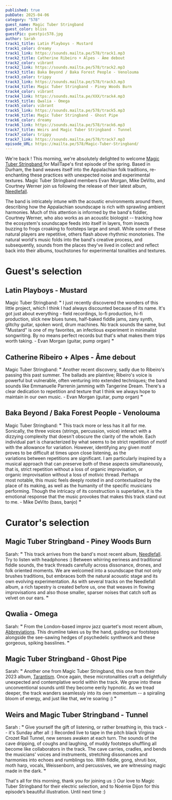 ```yaml
---
published: true
pubDate: 2025-04-06
category: "578"
guest_name: Magic Tuber Stringband
guest_color: bliss
guestPic: guestpic578.jpg
author: Sarah
track1_title: Latin Playboys - Mustard
track1_color: dreamy
track1_link: https://sounds.mailta.pe/578/track1.mp3
track2_title: Catherine Ribeiro + Alpes - Âme debout
track2_color: vibrant
track2_link: https://sounds.mailta.pe/578/track2.mp3
track3_title: Baka Beyond / Baka Forest People - Venolouma
track3_color: trippy
track3_link: https://sounds.mailta.pe/578/track3.mp3
track4_title: Magic Tuber Stringband - Piney Woods Burn
track4_color: vibrant
track4_link: https://sounds.mailta.pe/XXX/track4.mp3
track5_title: Qwalia - Omega
track5_color: vibrant
track5_link: https://sounds.mailta.pe/578/track5.mp3
track6_title: Magic Tuber Stringband - Ghost Pipe
track6_color: dreamy
track6_link: https://sounds.mailta.pe/578/track6.mp3
track7_title: Weirs and Magic Tuber Stringband - Tunnel
track7_color: trippy
track7_link: https://sounds.mailta.pe/578/track7.mp3
episode_URL: https://mailta.pe/578/Magic-Tuber-Stringband/
---
```

We're back ! This morning, we're absolutely delighted to welcome [Magic Tuber Stringband ](https://magictuberstringband.bandcamp.com/album/needlefall)for MailTape's first episode of the spring. Based in Durham, the band weaves itself into the Appalachian folk traditions, re-enchanting these practices with unexpected noise and experimental textures. Magic Tuber Stringband members Evan Morgan, Mike DeVito, and Courtney Werner join us following the release of their latest album, [Needlefall](https://magictuberstringband.bandcamp.com/album/needlefall). 

The band is intricately intune with the acoustic environments around them, describing how the Appalachian soundscape is rich with sprawling ambient harmonies. Much of this attention is informed by the band's fiddler, Courtney Werner, who also works as an acoustic biologist -- tracking how the ecosystem's soundscape feeds into itself in layers, from insects buzzing to frogs croaking to footsteps large and small. While some of these natural players are repetitive, others flash above rhythmic monotonies. The natural world's music folds into the band's creative process, and subsequently, sounds from the places they've lived in collect and reflect back into their albums, touchstones for experimental tonalities and textures. 

# Guest's selection

## Latin Playboys - Mustard

Magic Tuber Stringband: **"** I just recently discovered the wonders of this little project, which I think I had always discounted because of its name. It's got just about everything - field recordings, lo-fi production, hi-fi production, slick new blues tunes, half-baked fiddle jams, zany synth, glitchy guitar, spoken word, drum machines. No track sounds the same, but "Mustard" is one of my favorites, an infectious experiment in minimalist songwriting. By no means perfect records but that's what makes them trips worth taking. - Evan Morgan (guitar, pump organ) **"** 

## Catherine Ribeiro + Alpes - Âme debout

Magic Tuber Stringband: **"** Another recent discovery, sadly due to Ribeiro's passing this past summer. The ballads are plaintive; Ribeiro's voice is powerful but vulnerable, often venturing into extended techniques; the band sounds like Emmanuelle Parrenin jamming with Tangerine Dream. There's a clear dedication to repetition and texture that I think we always hope to maintain in our own music. - Evan Morgan (guitar, pump organ) **"** 

## Baka Beyond / Baka Forest People - Venolouma

Magic Tuber Stringband: **"** This track more or less has it all for me. Sonically, the three voices (strings, percussion, voice) interact with a dizzying complexity that doesn't obscure the clarity of the whole. Each individual part is characterized by what seems to be strict repetition of motif with the allowance for variation. However, identifying any given motif proves to be difficult at times upon close listening, as the variations between repetitions are significant. I am particularly inspired by a musical approach that can preserve both of these aspects simultaneously, that is, strict repetition without a loss of organic improvisation, or organic improvisation without a loss of motivic thread.
Perhaps most notable, this music feels deeply rooted in and contextualized by the place of its making, as well as the humanity of the specific musicians performing. Though the intricacy of its construction is superlative, it is the emotional response that the music provokes that makes this track stand out to me. - Mike DeVito (bass, banjo) **"** 

# Curator's selection

## Magic Tuber Stringband - Piney Woods Burn

Sarah: **"** This track arrives from the band's most recent album, [Needlefall](https://magictuberstringband.bandcamp.com/album/needlefall). Try to listen with headphones :) Between whirring eeriness and traditional fiddle sounds, the track threads carefully across dissonance, drones, and folk oriented moments. We are welcomed into a soundscape that not only brushes traditions, but embraces both the natural acoustic stage and its own evolving experimentation. As with several tracks on the Needlefall album, a rich tapestry is created before us, one that weaves in flowing improvisations and also those smaller, sparser noises that catch soft as velvet on our ears. **"** 

## Qwalia - Omega

Sarah: **"** From the London-based improv jazz quartet's most recent album, [Abbreviations](https://qwalia.bandcamp.com/album/abbreviations). This drumline takes us by the hand, guiding our footsteps alongside the see-sawing hedges of psychedelic synthwork and these gorgeous, spiking basslines. **"** 

## Magic Tuber Stringband - Ghost Pipe

Sarah: **"** Another one from Magic Tuber Stringband, this one from their 2023 album, [Tarantism](https://magictuberstringband.bandcamp.com/album/tarantism). Once again, these microtonalities craft a delightfully unexpected and contemplative world within the track. We grow into these unconventional sounds until they become eerily hypnotic. As we tread deeper, the track wanders seamlessly into its own momentum -- a spiraling bloom of energy, and just like that, we're soaring :) **"** 

## Weirs and Magic Tuber Stringband - Tunnel

Sarah : **"** Give yourself the gift of listening, or rather breathing in, this track -- it's Sunday after all :) Recorded live to tape in the pitch black Virginia Crozet Rail Tunnel, new senses awaken at each turn. The sounds of the cave dripping, of coughs and laughing, of muddy footsteps shuffling all become like collaborators in the track. The cave carries, cradles, and bends the musicians' voices and instruments, stretching dissonances and harmonies into echoes and rumblings too. With fiddle, gong, shruti box, moth harp, vocals, Weissenborn, and percussives, we are witnessing magic made in the dark. **"** 

That's all for this morning, thank you for joining us :) Our love to Magic Tuber Stringband for their electric selection, and to Noémie Dijon for this episode’s beautiful illustration. Until next time :)
